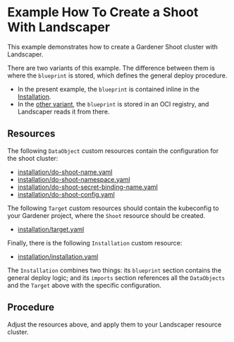 # Example How To Create a Shoot With Landscaper

This example demonstrates how to create a Gardener Shoot cluster with Landscaper.

There are two variants of this example. The difference between them is where the `blueprint` is stored, which defines
the general deploy procedure. 
- In the present example, the `blueprint` is contained inline in the [Installation](./installation/installation.yaml).
- In the [other variant](../shoot), the `blueprint` is stored in an OCI registry, and Landscaper reads it from there.


## Resources

The following `DataObject` custom resources contain the configuration for the shoot cluster:

- [installation/do-shoot-name.yaml](./installation/do-shoot-name.yaml)  
- [installation/do-shoot-namespace.yaml](./installation/do-shoot-namespace.yaml)  
- [installation/do-shoot-secret-binding-name.yaml](./installation/do-shoot-secret-binding-name.yaml)  
- [installation/do-shoot-config.yaml](./installation/do-shoot-config.yaml)  

The following `Target` custom resources should contain the kubeconfig to your Gardener project, where the `Shoot`
resource should be created.

- [installation/target.yaml](./installation/target.yaml)

Finally, there is the following `Installation` custom resource:

- [installation/installation.yaml](./installation/installation.yaml)

The `Installation` combines two things: its `blueprint` section contains the general deploy logic; and its `imports`
section references all the `DataObjects` and the `Target` above with the specific configuration.

## Procedure

Adjust the resources above, and apply them to your Landscaper resource cluster.

